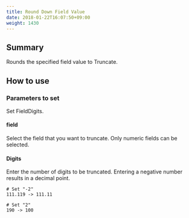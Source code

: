 ```yaml
---
title: Round Down Field Value
date: 2018-01-22T16:07:50+09:00
weight: 1430
---
```

## Summary

Rounds the specified field value to Truncate.

## How to use

### Parameters to set

Set FieldDigits.

#### field

Select the field that you want to truncate. Only numeric fields can be selected.

#### Digits

Enter the number of digits to be truncated. Entering a negative number results in a decimal point.

```
# Set "-2"
111.119 -> 111.11

# Set "2"
190 -> 100
```
